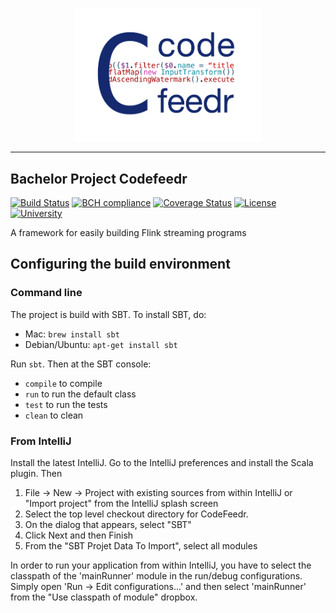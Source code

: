 <p align="center"><img src="logo.png" width="300px"/></p>

- - - -

Bachelor Project Codefeedr
--------------------------

[![Build Status](https://travis-ci.org/joskuijpers/bep_codefeedr.svg?branch=master)](https://travis-ci.org/joskuijpers/bep_codefeedr)
[![BCH compliance](https://bettercodehub.com/edge/badge/joskuijpers/bep_codefeedr?branch=master)](https://bettercodehub.com/)
[![Coverage Status](https://coveralls.io/repos/github/joskuijpers/bep_codefeedr/badge.svg?branch=master)](https://coveralls.io/github/joskuijpers/bep_codefeedr?branch=master)
[![License](https://img.shields.io/badge/License-Apache%202.0-blue.svg)](https://opensource.org/licenses/Apache-2.0)
[![University](https://img.shields.io/badge/university-tudelft-blue.svg)](http://swerl.tudelft.nl/bin/view/Main/WebHome)

A framework for easily building Flink streaming programs

## Configuring the build environment

### Command line

The project is build with SBT. To install SBT, do:

* Mac: `brew install sbt`
* Debian/Ubuntu: `apt-get install sbt`

Run `sbt`. Then at the SBT console:

- `compile` to compile
- `run` to run the default class
- `test` to run the tests
- `clean` to clean

### From IntelliJ

Install the latest IntelliJ. Go to the IntelliJ preferences and install the
Scala plugin. Then

1. File -> New -> Project with existing sources from within IntelliJ or "Import project" from the
IntelliJ splash screen
2. Select the top level checkout directory for CodeFeedr.
3. On the dialog that appears, select "SBT"
4. Click Next and then Finish
5. From the "SBT Projet Data To Import", select all modules

In order to run your application from within IntelliJ, you have to select the classpath of the
'mainRunner' module in  the run/debug configurations. Simply open 'Run -> Edit configurations...'
and then select 'mainRunner' from the "Use  classpath of module" dropbox.
